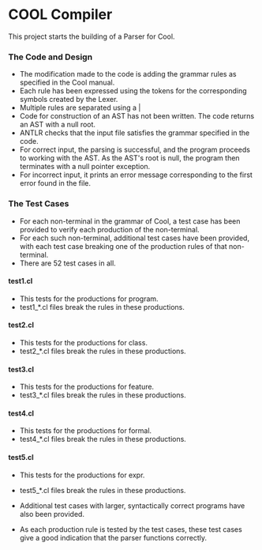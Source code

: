 # COOL Compiler #

This project starts the building of a Parser for Cool.

### The Code and Design

* The modification made to the code is adding the grammar rules as specified in the Cool manual.
* Each rule has been expressed using the tokens for the corresponding symbols created by the Lexer.
* Multiple rules are separated using a |
* Code for construction of an AST has not been written. The code returns an AST with a null root.
* ANTLR checks that the input file satisfies the grammar specified in the code.
* For correct input, the parsing is successful, and the program proceeds to working with the AST. As the AST's root is null, the program then terminates with a null pointer exception.
* For incorrect input, it prints an error message corresponding to the first error found in the file.

### The Test Cases

* For each non-terminal in the grammar of Cool, a test case has been provided to verify each production of the non-terminal.
* For each such non-terminal, additional test cases have been provided, with each test case breaking one of the production rules of that non-terminal.
* There are 52 test cases in all.

#### test1.cl 
* This tests for the productions for program.
* test1_*.cl files break the rules in these productions.

#### test2.cl 
* This tests for the productions for class.
* test2_*.cl files break the rules in these productions.

#### test3.cl 
* This tests for the productions for feature.
* test3_*.cl files break the rules in these productions.

#### test4.cl 
* This tests for the productions for formal.
* test4_*.cl files break the rules in these productions.

#### test5.cl 
* This tests for the productions for expr.
* test5_*.cl files break the rules in these productions.

* Additional test cases with larger, syntactically correct programs have also been provided.
* As each production rule is tested by the test cases, these test cases give a good indication that the parser functions correctly.
